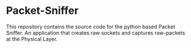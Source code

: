 # Packet-Sniffer
This repository contains the source code for the python based Packet Sniffer.
An application that creates raw sockets and captures raw-packets at the Physical Layer.

